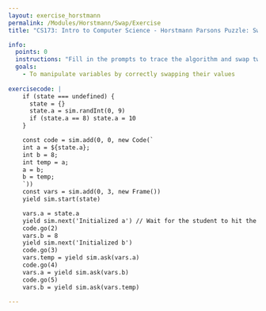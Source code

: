 ```yaml
---
layout: exercise_horstmann
permalink: /Modules/Horstmann/Swap/Exercise
title: "CS173: Intro to Computer Science - Horstmann Parsons Puzzle: Swap"

info:
  points: 0
  instructions: "Fill in the prompts to trace the algorithm and swap two <code>int</code> variables."
  goals:
    - To manipulate variables by correctly swapping their values
  
exercisecode: |
    if (state === undefined) { 
      state = {}
      state.a = sim.randInt(0, 9)
      if (state.a == 8) state.a = 10
    }

    const code = sim.add(0, 0, new Code(`
    int a = ${state.a};
    int b = 8;
    int temp = a;
    a = b;
    b = temp;
    `))
    const vars = sim.add(0, 3, new Frame())
    yield sim.start(state)

    vars.a = state.a
    yield sim.next('Initialized a') // Wait for the student to hit the Next button
    code.go(2) 
    vars.b = 8
    yield sim.next('Initialized b')
    code.go(3)
    vars.temp = yield sim.ask(vars.a)
    code.go(4)
    vars.a = yield sim.ask(vars.b)
    code.go(5)
    vars.b = yield sim.ask(vars.temp)
        
---
```

